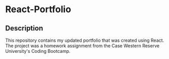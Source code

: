 # React-Portfolio

## Description
This repository contains my updated portfolio that was created using React. The project was a homework assignment from the Case Western Reserve University's Coding Bootcamp.

